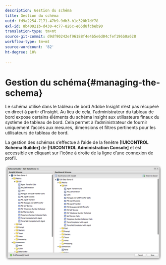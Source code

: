 ```yaml
---
description: Gestion du schéma
title: Gestion du schéma
uuid: fd9a2254-7171-47b9-9db3-b1c320b7df78
exl-id: 8b40921b-d430-4c77-826c-e65d8fcbeb90
translation-type: tm+mt
source-git-commit: d9df90242ef96188f4e4b5e6d04cfef196b0a628
workflow-type: tm+mt
source-wordcount: '82'
ht-degree: 10%

---
```


# Gestion du schéma{#managing-the-schema}

Le schéma utilisé dans le tableau de bord Adobe Insight n’est pas récupéré en direct à partir d’Insight. Au lieu de cela, l&#39;administrateur du tableau de bord expose certains éléments du schéma Insight aux utilisateurs finaux du système de tableau de bord. Cela permet à l’administrateur de fournir uniquement l’accès aux mesures, dimensions et filtres pertinents pour les utilisateurs de tableau de bord.

La gestion des schémas s’effectue à l’aide de la fenêtre **[!UICONTROL Schema Builder]** de **[!UICONTROL Administration Console]** et est accessible en cliquant sur l’icône à droite de la ligne d’une connexion de profil.

![](assets/schema_builder.png)
